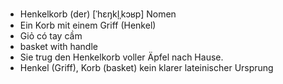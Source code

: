 - Henkelkorb (der)	[ˈhɛŋkl̩ˌkɔʁp]	Nomen
- Ein Korb mit einem Griff (Henkel)
- Giỏ có tay cầm
- basket with handle
- Sie trug den Henkelkorb voller Äpfel nach Hause.
- Henkel (Griff), Korb (basket)	kein klarer lateinischer Ursprung